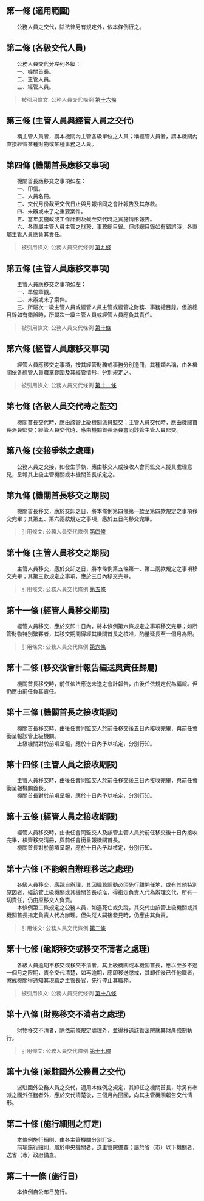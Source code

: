 第一條 (適用範圍)
-----------------
　　公務人員之交代，除法律另有規定外，依本條例行之。  


第二條 (各級交代人員)
---------------------
　　公務人員交代分左列各級：  
　　一、機關首長。  
　　二、主管人員。  
　　三、經管人員。  
> 被引用條文: 公務人員交代條例 [第十六條](../../考試/考試行政/公務人員交代條例.md#第十六條-不能親自辦理移送之處理)



第三條 (主管人員與經管人員之交代)
---------------------------------
　　稱主管人員者，謂本機關內主管各級單位之人員；稱經管人員者，謂本機關內直接經管某種財物或某種事務之人員。  


第四條 (機關首長應移交事項)
---------------------------
　　機關首長應移交之事項如左：  
　　一、印信。  
　　二、人員名冊。  
　　三、交代月份截至交代日止與月報相同之會計報告及其存款。  
　　四、未辦或未了之重要案件。  
　　五、當年度施政或工作計劃及截至交代時之實施情形報告。  
　　六、各直屬主管人員主管之財務、事務總目錄。但該總目錄如有錯誤時，各直屬主管人員應負其責任。  
> 被引用條文: 公務人員交代條例 [第九條](../../考試/考試行政/公務人員交代條例.md#第九條-機關首長移交之期限)



第五條 (主管人員應移交事項)
---------------------------
　　主管人員應移交之事項如左：  
　　一、單位章戳。  
　　二、未辦或未了案件。  
　　三、所屬次一級主管人員或經管人員主管或經管之財務、事務總目錄。但該總目錄如有錯誤時，所屬次一級主管人員或經管人員應負其責任。  
> 被引用條文: 公務人員交代條例 [第十條](../../考試/考試行政/公務人員交代條例.md#第十條-主管人員移交之期限)



第六條 (經管人員應移交事項)
---------------------------
　　經管人員應移交之事項，按其經管財務或事務分別造冊，其種類名稱，由各機關依各經管人員職掌範圍及其經管情形，分別規定之。  
> 被引用條文: 公務人員交代條例 [第十一條](../../考試/考試行政/公務人員交代條例.md#第十一條-經管人員移交期限)



第七條 (各級人員交代時之監交)
-----------------------------
　　機關首長交代時，應由該管上級機關派員監交；主管人員交代時，應由機關首長派員監交；經管人員交代時，應由機關首長派員會同該管主管人員監交。  


第八條 (交接爭執之處理)
-----------------------
　　公務人員之交接，如發生爭執，應由移交人或接收人會同監交人擬具處理意見，呈報其上級主管機關或本機關首長核定之。  


第九條 (機關首長移交之期限)
---------------------------
　　機關首長移交，應於交卸之日，將本條例第四條第一款至第四款規定之事項移交完畢；其第五、第六兩款規定之事項，應於五日內移交完畢。  
> 引用條文: 公務人員交代條例 [第四條](../../考試/考試行政/公務人員交代條例.md#第四條-機關首長應移交事項)



第十條 (主管人員移交之期限)
---------------------------
　　主管人員移交，應於交卸之日，將本條例第五條第一、第二兩款規定之事項移交完畢；其第三款規定之事項，應於三日內移交完畢。  
> 引用條文: 公務人員交代條例 [第五條](../../考試/考試行政/公務人員交代條例.md#第五條-主管人員應移交事項)



第十一條 (經管人員移交期限)
---------------------------
　　經管人員移交，應於交卸十日內，將本條例第六條規定之事項移交完畢；如所管財物特別繁夥者，其移交期間得經其機關首長之核准，酌量延長至一個月為限。  
> 引用條文: 公務人員交代條例 [第六條](../../考試/考試行政/公務人員交代條例.md#第六條-經管人員應移交事項)



第十二條 (移交後會計報告編送與責任歸屬)
---------------------------------------
　　機關首長移交時，前任依法應送未送之會計報告，由後任依規定代為編報。但仍應由前任負其責任。  


第十三條 (機關首長之接收期限)
-----------------------------
　　機關首長移交時，由後任會同監交人於前任移交後五日內接收完畢，與前任會銜呈報該管上級機關。  
　　上級機關對於前項呈報，應於十日內予以核定，分別行知。  


第十四條 (主管人員之接收期限)
-----------------------------
　　主管人員移交時，由後任會同監交人於前任移交後三日內接收完畢，與前任會銜呈報機關首長。  
　　機關首長對於前項呈報，應於十日內予以核定，分別行知。  


第十五條 (經管人員之接收期限)
-----------------------------
　　經管人員移交時，由後任會同監交人及該管主管人員於前任移交後十日內接收完畢，檢齊移交清冊，與前任會銜呈報機關首長。  
　　機關首長對於前項呈報，應於十日內予以核定，分別行知。  


第十六條 (不能親自辦理移送之處理)
---------------------------------
　　各級人員移交，應親自辦理，其因職務調動必須先行離開任地，或有其他特別原因者，經該管上級機關或其機關首長核准，得指定負責人代為辦理交代，所有一切責任，仍由原移交人負責。  
　　本條例第二條規定之公務人員，如遇死亡或失蹤，其交代由該管上級機關或其機關首長指定負責人代為辦理。但失蹤人嗣後發見時，仍應由其負責。  
> 引用條文: 公務人員交代條例 [第二條](../../考試/考試行政/公務人員交代條例.md#第二條-各級交代人員)



第十七條 (逾期移交或移交不清者之處理)
-------------------------------------
　　各級人員逾期不移交或移交不清者，其上級機關或本機關首長，應以至多不過一個月之限期，責令交代清楚，如再逾期，應即移送懲戒，其卸任後已任他職者，懲戒機關得通知其現職之主管長官，先行停止其職務。  
> 被引用條文: 公務人員交代條例 [第十八條](../../考試/考試行政/公務人員交代條例.md#第十八條-財務移交不清者之處理)



第十八條 (財務移交不清者之處理)
-------------------------------
　　財物移交不清者，除依前條規定處理外，並得移送該管法院就其財產強制執行。  
> 引用條文: 公務人員交代條例 [第十七條](../../考試/考試行政/公務人員交代條例.md#第十七條-逾期移交或移交不清者之處理)



第十九條 (派駐國外公務員之交代)
-------------------------------
　　派駐國外公務人員之交代，適用本條例之規定，其卸任之機關首長，除另有奉派之國外任務者外，應於交代清楚後，三個月內回國，向其主管機關報告交代情形。  


第二十條 (施行細則之訂定)
-------------------------
　　本條例施行細則，由各主管機關分別訂定。  
　　前項施行細則，屬於中央機關者，送主管院備查；屬於省（市）以下機關者，送省（市）政府備查。  


第二十一條 (施行日)
-------------------
　　本條例自公布日施行。